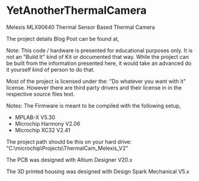 # YetAnotherThermalCamera
Melexis MLX90640 Thermal Sensor Based Thermal Camera



The project details Blog Post can be found at,


Note: This code / hardware is presented for educational purposes only. It is not an "Build It" kind of Kit or documented that way. While the project can be built from the information presented here, it would take an advanced do it yourself kind of person to do that.

Most of the project is licensed under the: "Do whatever you want with it" license. However there are third party drivers and their license in in the respective source files text.

Notes:
The Firmware is meant to be compiled with the following setup,
  * MPLAB-X V5.30
  * Microchip Harmony V2.06
  * Microchip XC32 V2.41
  
  The project path should be this on your hard drive: "C:\microchip\Projects\ThermalCam_Melexis_V2"
  
The PCB was designed with Altium Designer V20.x

The 3D printed housing was designed with Design Spark Mechanical V5.x
